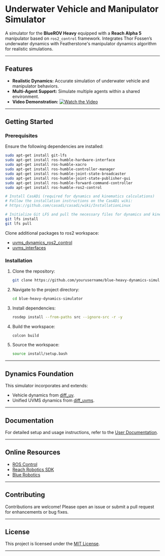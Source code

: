 # Underwater Vehicle and Manipulator Simulator

A simulator for the **BlueROV Heavy** equipped with a **Reach Alpha 5** manipulator based on `ros2_control` framework. Integrates Thor Fossen’s underwater dynamics with Featherstone's manipulator dynamics algorithm for realistic simulations.

---

## Features

- **Realistic Dynamics:** Accurate simulation of underwater vehicle and manipulator behaviors.
- **Multi-Agent Support:** Simulate multiple agents within a shared environment.
- **Video Demonstration:** [![Watch the Video](https://img.youtube.com/vi/VRJUbpdvPIM/0.jpg)](https://www.youtube.com/watch?v=VRJUbpdvPIM)

---

## Getting Started

### Prerequisites

Ensure the following dependencies are installed:

```bash
sudo apt-get install git-lfs
sudo apt-get install ros-humble-hardware-interface
sudo apt-get install ros-humble-xacro
sudo apt-get install ros-humble-controller-manager
sudo apt-get install ros-humble-joint-state-broadcaster
sudo apt-get install ros-humble-joint-state-publisher-gui
sudo apt-get install ros-humble-forward-command-controller
sudo apt-get install ros-humble-ros2-control

# Install CasADi (required for dynamics and kinematics calculations)
# Follow the installation instructions on the CasADi wiki:
# https://github.com/casadi/casadi/wiki/InstallationLinux

# Initialize Git LFS and pull the necessary files for dynamics and kinematics
git lfs install
git lfs pull
```

Clone additional packages to ros2 workspace:

- [uvms_dynamics_ros2_control](https://github.com/edxmorgan/uvms_dynamics_ros2_control)
- [uvms_interfaces](https://github.com/edxmorgan/uvms_interfaces/tree/main)

### Installation

1. Clone the repository:
    ```bash
    git clone https://github.com/yourusername/blue-heavy-dynamics-simulator.git
    ```
2. Navigate to the project directory:
    ```bash
    cd blue-heavy-dynamics-simulator
    ```
3. Install dependencies:
    ```bash
    rosdep install --from-paths src --ignore-src -r -y
    ```
4. Build the workspace:
    ```bash
    colcon build
    ```
5. Source the workspace:
    ```bash
    source install/setup.bash
    ```

---

## Dynamics Foundation

This simulator incorporates and extends:

- Vehicle dynamics from [diff_uv](https://github.com/edxmorgan/diff_uv).
- Unified UVMS dynamics from [diff_uvms](https://github.com/edxmorgan/diff_uvms).

---

## Documentation

For detailed setup and usage instructions, refer to the [User Documentation](doc/userdoc.rst).

---

## Online Resources

- [ROS Control](https://control.ros.org/rolling/index.html)
- [Reach Robotics SDK](https://github.com/Reach-Robotics/reach_robotics_sdk/tree/master)
- [Blue Robotics](https://github.com/Bluerobotics)

---

## Contributing

Contributions are welcome! Please open an issue or submit a pull request for enhancements or bug fixes.

---

## License

This project is licensed under the [MIT License](LICENSE).

---
